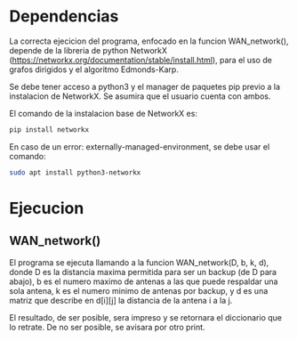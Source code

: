 # Dependencias

La correcta ejecicion del programa, enfocado en la funcion WAN_network(), depende de la libreria de python NetworkX (https://networkx.org/documentation/stable/install.html), para el uso de grafos dirigidos y el algoritmo Edmonds-Karp.

Se debe tener acceso a python3 y el manager de paquetes pip previo a la instalacion de NetworkX. Se asumira que el usuario cuenta con ambos.

El comando de la instalacion base de NetworkX es:

```bash
pip install networkx
```

En caso de un error: externally-managed-environment, se debe usar el comando:

```bash
sudo apt install python3-networkx
```

# Ejecucion 

## WAN_network()

El programa se ejecuta llamando a la funcion WAN_network(D, b, k, d), donde D es la distancia maxima permitida para ser un backup (de D para abajo), b es el numero maximo de antenas a las que puede respaldar una sola antena, k es el numero  minimo de antenas por backup, y d es una matriz que describe en d[i][j] la distancia de la antena i a la j. 

El resultado, de ser posible, sera impreso y se retornara el diccionario que lo retrate. De no ser posible, se avisara por otro print.
